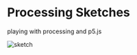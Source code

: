 # Processing Sketches

playing with processing and p5.js

![sketch](https://i.imgur.com/t8iEjUb.png)
